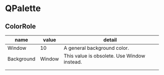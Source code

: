 

# QPalette

## ColorRole

| name       | value  | detail                                      |
| ---------- | ------ | ------------------------------------------- |
| Window     | 10     | A general background color.                 |
| Background | Window | This value is obsolete. Use Window instead. |
|            |        |                                             |
|            |        |                                             |

